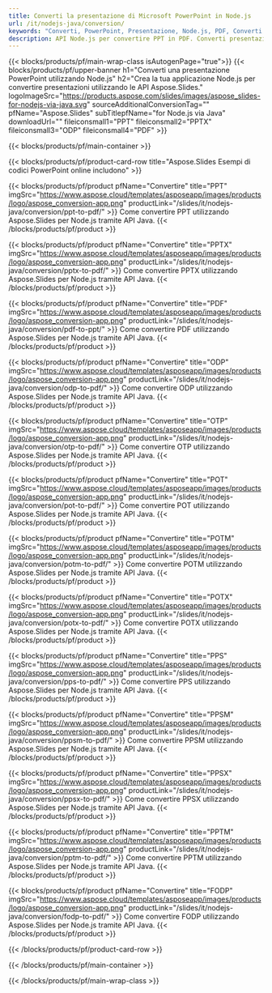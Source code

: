 ```yaml
---
title: Converti la presentazione di Microsoft PowerPoint in Node.js
url: /it/nodejs-java/conversion/
keywords: "Converti, PowerPoint, Presentazione, Node.js, PDF, Converti in PDF, PPT in PDF"
description: API Node.js per convertire PPT in PDF. Converti presentazioni in JPG, PNG e altri formati in Node.js.
---
```



{{< blocks/products/pf/main-wrap-class isAutogenPage="true">}}
{{< blocks/products/pf/upper-banner h1="Converti una presentazione PowerPoint utilizzando Node.js" h2="Crea la tua applicazione Node.js per convertire presentazioni utilizzando le API Aspose.Slides." logoImageSrc="https://products.aspose.com/slides/images/aspose_slides-for-nodejs-via-java.svg" sourceAdditionalConversionTag="" pfName="Aspose.Slides" subTitlepfName="for Node.js via Java" downloadUrl="" fileiconsmall1="PPT" fileiconsmall2="PPTX" fileiconsmall3="ODP" fileiconsmall4="PDF" >}}

{{< blocks/products/pf/main-container >}}

{{< blocks/products/pf/product-card-row title="Aspose.Slides Esempi di codici PowerPoint online includono" >}}

{{< blocks/products/pf/product pfName="Convertire" title="PPT" imgSrc="https://www.aspose.cloud/templates/asposeapp/images/products/logo/aspose_conversion-app.png" productLink="/slides/it/nodejs-java/conversion/ppt-to-pdf/" >}}
Come convertire PPT utilizzando Aspose.Slides per Node.js tramite API Java.
{{< /blocks/products/pf/product >}}

{{< blocks/products/pf/product pfName="Convertire" title="PPTX" imgSrc="https://www.aspose.cloud/templates/asposeapp/images/products/logo/aspose_conversion-app.png" productLink="/slides/it/nodejs-java/conversion/pptx-to-pdf/" >}}
Come convertire PPTX utilizzando Aspose.Slides per Node.js tramite API Java.
{{< /blocks/products/pf/product >}}

{{< blocks/products/pf/product pfName="Convertire" title="PDF" imgSrc="https://www.aspose.cloud/templates/asposeapp/images/products/logo/aspose_conversion-app.png" productLink="/slides/it/nodejs-java/conversion/pdf-to-ppt/" >}}
Come convertire PDF utilizzando Aspose.Slides per Node.js tramite API Java.
{{< /blocks/products/pf/product >}}

{{< blocks/products/pf/product pfName="Convertire" title="ODP" imgSrc="https://www.aspose.cloud/templates/asposeapp/images/products/logo/aspose_conversion-app.png" productLink="/slides/it/nodejs-java/conversion/odp-to-pdf/" >}}
Come convertire ODP utilizzando Aspose.Slides per Node.js tramite API Java.
{{< /blocks/products/pf/product >}}

{{< blocks/products/pf/product pfName="Convertire" title="OTP" imgSrc="https://www.aspose.cloud/templates/asposeapp/images/products/logo/aspose_conversion-app.png" productLink="/slides/it/nodejs-java/conversion/otp-to-pdf/" >}}
Come convertire OTP utilizzando Aspose.Slides per Node.js tramite API Java.
{{< /blocks/products/pf/product >}}

{{< blocks/products/pf/product pfName="Convertire" title="POT" imgSrc="https://www.aspose.cloud/templates/asposeapp/images/products/logo/aspose_conversion-app.png" productLink="/slides/it/nodejs-java/conversion/pot-to-pdf/" >}}
Come convertire POT utilizzando Aspose.Slides per Node.js tramite API Java.
{{< /blocks/products/pf/product >}}

{{< blocks/products/pf/product pfName="Convertire" title="POTM" imgSrc="https://www.aspose.cloud/templates/asposeapp/images/products/logo/aspose_conversion-app.png" productLink="/slides/it/nodejs-java/conversion/potm-to-pdf/" >}}
Come convertire POTM utilizzando Aspose.Slides per Node.js tramite API Java.
{{< /blocks/products/pf/product >}}

{{< blocks/products/pf/product pfName="Convertire" title="POTX" imgSrc="https://www.aspose.cloud/templates/asposeapp/images/products/logo/aspose_conversion-app.png" productLink="/slides/it/nodejs-java/conversion/potx-to-pdf/" >}}
Come convertire POTX utilizzando Aspose.Slides per Node.js tramite API Java.
{{< /blocks/products/pf/product >}}

{{< blocks/products/pf/product pfName="Convertire" title="PPS" imgSrc="https://www.aspose.cloud/templates/asposeapp/images/products/logo/aspose_conversion-app.png" productLink="/slides/it/nodejs-java/conversion/pps-to-pdf/" >}}
Come convertire PPS utilizzando Aspose.Slides per Node.js tramite API Java.
{{< /blocks/products/pf/product >}}

{{< blocks/products/pf/product pfName="Convertire" title="PPSM" imgSrc="https://www.aspose.cloud/templates/asposeapp/images/products/logo/aspose_conversion-app.png" productLink="/slides/it/nodejs-java/conversion/ppsm-to-pdf/" >}}
Come convertire PPSM utilizzando Aspose.Slides per Node.js tramite API Java.
{{< /blocks/products/pf/product >}}

{{< blocks/products/pf/product pfName="Convertire" title="PPSX" imgSrc="https://www.aspose.cloud/templates/asposeapp/images/products/logo/aspose_conversion-app.png" productLink="/slides/it/nodejs-java/conversion/ppsx-to-pdf/" >}}
Come convertire PPSX utilizzando Aspose.Slides per Node.js tramite API Java.
{{< /blocks/products/pf/product >}}

{{< blocks/products/pf/product pfName="Convertire" title="PPTM" imgSrc="https://www.aspose.cloud/templates/asposeapp/images/products/logo/aspose_conversion-app.png" productLink="/slides/it/nodejs-java/conversion/pptm-to-pdf/" >}}
Come convertire PPTM utilizzando Aspose.Slides per Node.js tramite API Java.
{{< /blocks/products/pf/product >}}

{{< blocks/products/pf/product pfName="Convertire" title="FODP" imgSrc="https://www.aspose.cloud/templates/asposeapp/images/products/logo/aspose_conversion-app.png" productLink="/slides/it/nodejs-java/conversion/fodp-to-pdf/" >}}
Come convertire FODP utilizzando Aspose.Slides per Node.js tramite API Java.
{{< /blocks/products/pf/product >}}



{{< /blocks/products/pf/product-card-row >}}

{{< /blocks/products/pf/main-container >}}
    
{{< /blocks/products/pf/main-wrap-class >}}